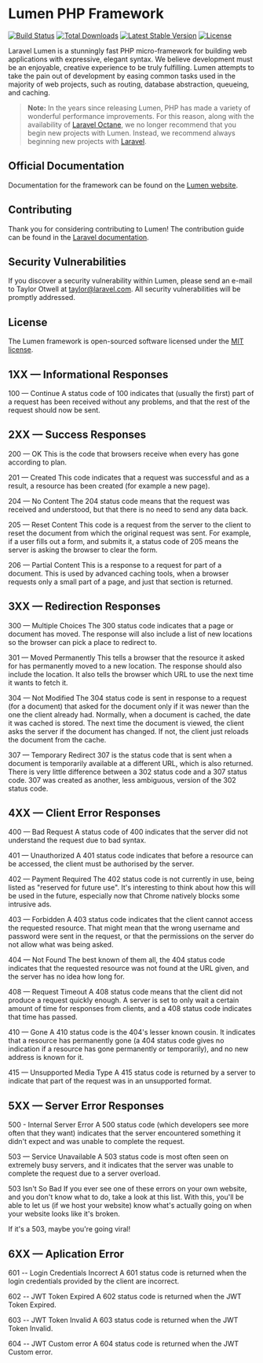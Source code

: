 # Lumen PHP Framework

[![Build Status](https://travis-ci.org/laravel/lumen-framework.svg)](https://travis-ci.org/laravel/lumen-framework)
[![Total Downloads](https://img.shields.io/packagist/dt/laravel/lumen-framework)](https://packagist.org/packages/laravel/lumen-framework)
[![Latest Stable Version](https://img.shields.io/packagist/v/laravel/lumen-framework)](https://packagist.org/packages/laravel/lumen-framework)
[![License](https://img.shields.io/packagist/l/laravel/lumen)](https://packagist.org/packages/laravel/lumen-framework)

Laravel Lumen is a stunningly fast PHP micro-framework for building web applications with expressive, elegant syntax. We believe development must be an enjoyable, creative experience to be truly fulfilling. Lumen attempts to take the pain out of development by easing common tasks used in the majority of web projects, such as routing, database abstraction, queueing, and caching.

> **Note:** In the years since releasing Lumen, PHP has made a variety of wonderful performance improvements. For this reason, along with the availability of [Laravel Octane](https://laravel.com/docs/octane), we no longer recommend that you begin new projects with Lumen. Instead, we recommend always beginning new projects with [Laravel](https://laravel.com).

## Official Documentation

Documentation for the framework can be found on the [Lumen website](https://lumen.laravel.com/docs).

## Contributing

Thank you for considering contributing to Lumen! The contribution guide can be found in the [Laravel documentation](https://laravel.com/docs/contributions).

## Security Vulnerabilities

If you discover a security vulnerability within Lumen, please send an e-mail to Taylor Otwell at taylor@laravel.com. All security vulnerabilities will be promptly addressed.

## License

The Lumen framework is open-sourced software licensed under the [MIT license](https://opensource.org/licenses/MIT).

## 1XX — Informational Responses

100 — Continue
A status code of 100 indicates that (usually the first) part of a request has been received without any problems, and that the rest of the request should now be sent.

## 2XX — Success Responses

200 — OK
This is the code that browsers receive when every has gone according to plan.

201 — Created
This code indicates that a request was successful and as a result, a resource has been created (for example a new page).

204 — No Content
The 204 status code means that the request was received and understood, but that there is no need to send any data back.

205 — Reset Content
This code is a request from the server to the client to reset the document from which the original request was sent. For example, if a user fills out a form, and submits it, a status code of 205 means the server is asking the browser to clear the form.

206 — Partial Content
This is a response to a request for part of a document. This is used by advanced caching tools, when a browser requests only a small part of a page, and just that section is returned.

## 3XX — Redirection Responses

300 — Multiple Choices
The 300 status code indicates that a page or document has moved. The response will also include a list of new locations so the browser can pick a place to redirect to.

301 — Moved Permanently
This tells a browser that the resource it asked for has permanently moved to a new location. The response should also include the location. It also tells the browser which URL to use the next time it wants to fetch it.

304 — Not Modified
The 304 status code is sent in response to a request (for a document) that asked for the document only if it was newer than the one the client already had. Normally, when a document is cached, the date it was cached is stored. The next time the document is viewed, the client asks the server if the document has changed. If not, the client just reloads the document from the cache.

307 — Temporary Redirect
307 is the status code that is sent when a document is temporarily available at a different URL, which is also returned. There is very little difference between a 302 status code and a 307 status code. 307 was created as another, less ambiguous, version of the 302 status code.

## 4XX — Client Error Responses

400 — Bad Request
A status code of 400 indicates that the server did not understand the request due to bad syntax.

401 — Unauthorized
A 401 status code indicates that before a resource can be accessed, the client must be authorised by the server.

402 — Payment Required
The 402 status code is not currently in use, being listed as "reserved for future use". It's interesting to think about how this will be used in the future, especially now that Chrome natively blocks some intrusive ads.

403 — Forbidden
A 403 status code indicates that the client cannot access the requested resource. That might mean that the wrong username and password were sent in the request, or that the permissions on the server do not allow what was being asked.

404 — Not Found
The best known of them all, the 404 status code indicates that the requested resource was not found at the URL given, and the server has no idea how long for.

408 — Request Timeout
A 408 status code means that the client did not produce a request quickly enough. A server is set to only wait a certain amount of time for responses from clients, and a 408 status code indicates that time has passed.

410 — Gone
A 410 status code is the 404's lesser known cousin. It indicates that a resource has permanently gone (a 404 status code gives no indication if a resource has gone permanently or temporarily), and no new address is known for it.

415 — Unsupported Media Type
A 415 status code is returned by a server to indicate that part of the request was in an unsupported format.

## 5XX — Server Error Responses

500 - Internal Server Error
A 500 status code (which developers see more often that they want) indicates that the server encountered something it didn't expect and was unable to complete the request.

503 — Service Unavailable
A 503 status code is most often seen on extremely busy servers, and it indicates that the server was unable to complete the request due to a server overload.

503 Isn't So Bad
If you ever see one of these errors on your own website, and you don't know what to do, take a look at this list. With this, you'll be able to let us (if we host your website) know what's actually going on when your website looks like it's broken.

If it's a 503, maybe you're going viral!

## 6XX — Aplication Error

601 -- Login Credentials Incorrect
A 601 status code is returned when the login credentials provided by the client are incorrect.

602 -- JWT Token Expired
A 602 status code is returned when the JWT Token Expired.

603 -- JWT Token Invalid
A 603 status code is returned when the JWT Token Invalid.

604 -- JWT Custom error
A 604 status code is returned when the JWT Custom error.
